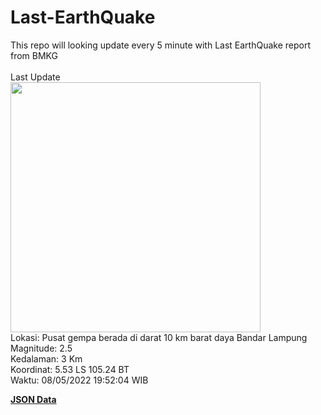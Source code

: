 # Last-EarthQuake
This repo will looking update every 5 minute with Last EarthQuake report from BMKG
<br>
<br>
Last Update
<br>
<img src="https://ews.bmkg.go.id/TEWS/data/20220508195204.mmi.jpg" width="400"/>
<br>
Lokasi: Pusat gempa berada di darat 10 km barat daya Bandar Lampung <br>
Magnitude: 2.5 <br>
Kedalaman: 3 Km <br>
Koordinat: 5.53 LS 105.24 BT <br>
Waktu: 08/05/2022 19:52:04 WIB <br>

<a href="./data/data.json">**JSON Data**</a>
